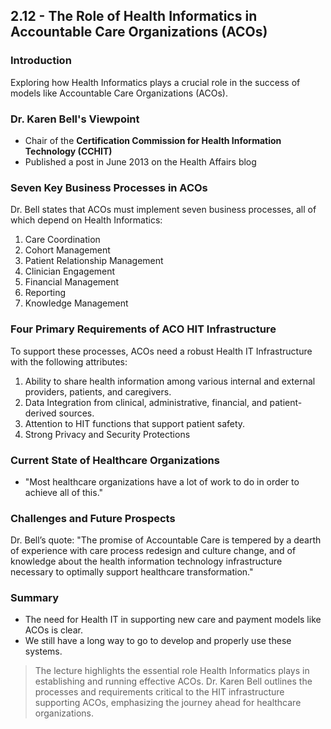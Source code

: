 ## 2.12 - The Role of Health Informatics in Accountable Care Organizations (ACOs)

### Introduction
Exploring how Health Informatics plays a crucial role in the success of models like Accountable Care Organizations (ACOs).

### Dr. Karen Bell's Viewpoint
- Chair of the **Certification Commission for Health Information Technology (CCHIT)**
- Published a post in June 2013 on the Health Affairs blog

### Seven Key Business Processes in ACOs
Dr. Bell states that ACOs must implement seven business processes, all of which depend on Health Informatics:
1. Care Coordination
2. Cohort Management
3. Patient Relationship Management
4. Clinician Engagement
5. Financial Management
6. Reporting
7. Knowledge Management

### Four Primary Requirements of ACO HIT Infrastructure
To support these processes, ACOs need a robust Health IT Infrastructure with the following attributes:
1. Ability to share health information among various internal and external providers, patients, and caregivers.
2. Data Integration from clinical, administrative, financial, and patient-derived sources.
3. Attention to HIT functions that support patient safety.
4. Strong Privacy and Security Protections

### Current State of Healthcare Organizations
- "Most healthcare organizations have a lot of work to do in order to achieve all of this."

### Challenges and Future Prospects
Dr. Bell’s quote: "The promise of Accountable Care is tempered by a dearth of experience with care process redesign and culture change, and of knowledge about the health information technology infrastructure necessary to optimally support healthcare transformation."

### Summary
- The need for Health IT in supporting new care and payment models like ACOs is clear.
- We still have a long way to go to develop and properly use these systems.

> The lecture highlights the essential role Health Informatics plays in establishing and running effective ACOs. Dr. Karen Bell outlines the processes and requirements critical to the HIT infrastructure supporting ACOs, emphasizing the journey ahead for healthcare organizations.
